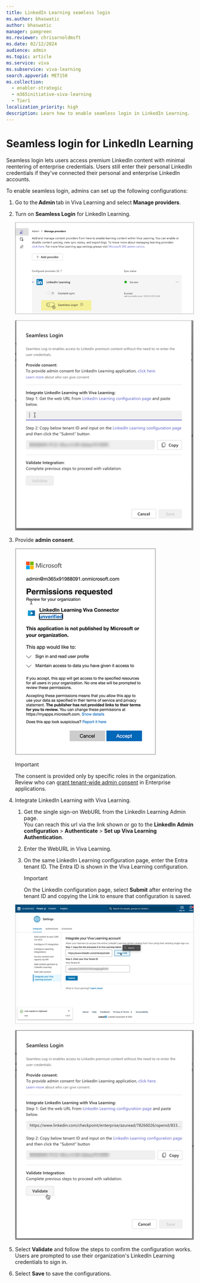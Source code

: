 ```yaml
---
title: LinkedIn Learning seamless login
ms.author: bhaswatic
author: bhaswatic
manager: pamgreen
ms.reviewer: chrisarnoldmsft
ms.date: 02/12/2024
audience: admin
ms.topic: article
ms.service: viva
ms.subservice: viva-learning
search.appverid: MET150
ms.collection:
  - enabler-strategic
  - m365initiative-viva-learning
  - Tier1
localization_priority: high
description: Learn how to enable seamless login in LinkedIn Learning.
---
```



# Seamless login for LinkedIn Learning


Seamless login lets users access premium LinkedIn content with minimal reentering of enterprise credentials. 
Users still enter their personal LinkedIn credentials if they've connected their personal and enterprise LinkedIn accounts. 

To enable seamless login, admins can set up the following configurations:

1. Go to the **Admin** tab in Viva Learning and select **Manage providers**.

2. Turn on **Seamless Login** for LinkedIn Learning.

   ![Screenshot that shows the manage providers pane with the seamless login enabled for LinkedIn Learning](../media/learning/linkedin-learning-seamless-1-enable-toggle.png)

   ![Screenshot that shows seamless login menu with an outline of the following steps.](../media/learning/linkedin-learning-seamless-2.png)

3. Provide **admin consent**.

   ![Screenshot that shows permission requested window that wants to sign into the LinkedIn Learning Viva Connector](../media/learning/linkedin-learning-seamless-3-permission-requested.png)

   > [!IMPORTANT]
   > The consent is provided only by specific roles in the organization. Review who can [grant tenant-wide admin consent](/entra/identity/enterprise-apps/grant-admin-consent?pivots=portal#prerequisites) in Enterprise applications.

4. Integrate LinkedIn Learning with Viva Learning.

    1. Get the single sign-on WebURL from the LinkedIn Learning Admin page.  
    You can reach this url via the link shown or go to the **LinkedIn Admin configuration** > **Authenticate** > **Set up Viva Learning Authentication**.
    2. Enter the WebURL in Viva Learning.
    3. On the same LinkedIn Learning configuration page, enter the Entra tenant ID. The Entra ID is shown in the Viva Learning configuration. 

       > [!IMPORTANT]
       > On the LinkedIn configuration page, select **Submit** after entering the tenant ID and copying the Link to ensure that configuration is saved.

   ![Screenshot that shows LinkedIn configuration page where you copy the link to Viva Learning enter your Viva Tenant](../media/learning/linkedin-learning-seamless-4-linkedin-config.png)

   ![Screenshot that shows the seamless login screen with the linked copied from LinkedIn](../media/learning/linkedin-learning-seamless-5-validate.png)

8. Select **Validate** and follow the steps to confirm the configuration works. Users are prompted to use their organization's LinkedIn Learning credentials to sign in.

10. Select **Save** to save the configurations.

